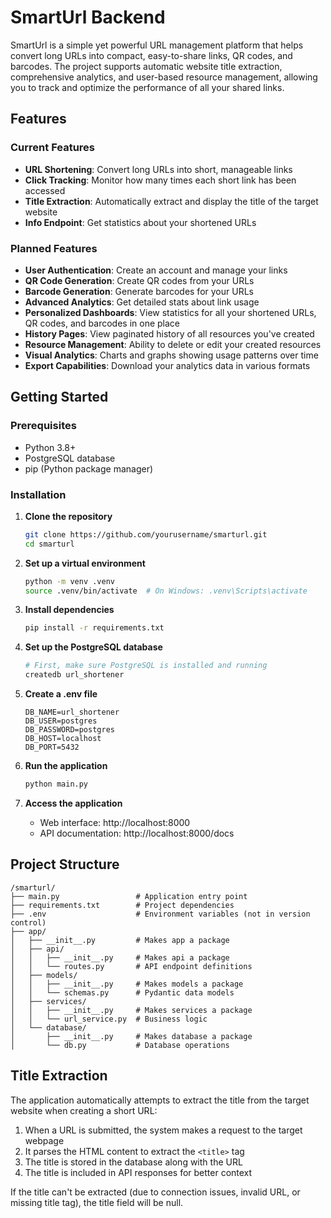 # SmartUrl Backend

SmartUrl is a simple yet powerful URL management platform that helps convert long URLs into compact, easy-to-share links, QR codes, and barcodes. The project supports automatic website title extraction, comprehensive analytics, and user-based resource management, allowing you to track and optimize the performance of all your shared links.

## Features

### Current Features

- **URL Shortening**: Convert long URLs into short, manageable links
- **Click Tracking**: Monitor how many times each short link has been accessed
- **Title Extraction**: Automatically extract and display the title of the target website
- **Info Endpoint**: Get statistics about your shortened URLs

### Planned Features

- **User Authentication**: Create an account and manage your links
- **QR Code Generation**: Create QR codes from your URLs
- **Barcode Generation**: Generate barcodes for your URLs
- **Advanced Analytics**: Get detailed stats about link usage
- **Personalized Dashboards**: View statistics for all your shortened URLs, QR codes, and barcodes in one place
- **History Pages**: View paginated history of all resources you've created
- **Resource Management**: Ability to delete or edit your created resources
- **Visual Analytics**: Charts and graphs showing usage patterns over time
- **Export Capabilities**: Download your analytics data in various formats

## Getting Started

### Prerequisites

- Python 3.8+
- PostgreSQL database
- pip (Python package manager)

### Installation

1. **Clone the repository**

   ```bash
   git clone https://github.com/yourusername/smarturl.git
   cd smarturl
   ```

2. **Set up a virtual environment**

   ```bash
   python -m venv .venv
   source .venv/bin/activate  # On Windows: .venv\Scripts\activate
   ```

3. **Install dependencies**

   ```bash
   pip install -r requirements.txt
   ```

4. **Set up the PostgreSQL database**

   ```bash
   # First, make sure PostgreSQL is installed and running
   createdb url_shortener
   ```

5. **Create a .env file**

   ```
   DB_NAME=url_shortener
   DB_USER=postgres
   DB_PASSWORD=postgres
   DB_HOST=localhost
   DB_PORT=5432
   ```

6. **Run the application**

   ```bash
   python main.py
   ```

7. **Access the application**
   - Web interface: http://localhost:8000
   - API documentation: http://localhost:8000/docs

## Project Structure

```
/smarturl/
├── main.py                 # Application entry point
├── requirements.txt        # Project dependencies
├── .env                    # Environment variables (not in version control)
├── app/
│   ├── __init__.py         # Makes app a package
│   ├── api/
│   │   ├── __init__.py     # Makes api a package
│   │   └── routes.py       # API endpoint definitions
│   ├── models/
│   │   ├── __init__.py     # Makes models a package
│   │   └── schemas.py      # Pydantic data models
│   ├── services/
│   │   ├── __init__.py     # Makes services a package
│   │   └── url_service.py  # Business logic
│   └── database/
│       ├── __init__.py     # Makes database a package
│       └── db.py           # Database operations
```

## Title Extraction

The application automatically attempts to extract the title from the target website when creating a short URL:

1. When a URL is submitted, the system makes a request to the target webpage
2. It parses the HTML content to extract the `<title>` tag
3. The title is stored in the database along with the URL
4. The title is included in API responses for better context

If the title can't be extracted (due to connection issues, invalid URL, or missing title tag), the title field will be null.
